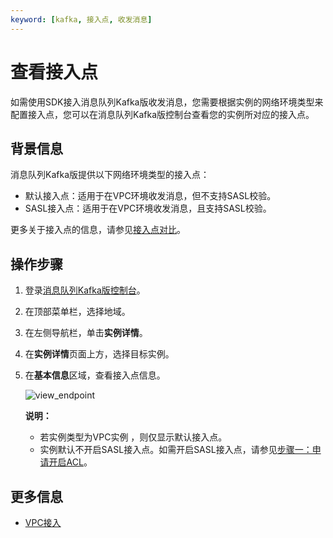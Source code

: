 ```yaml
---
keyword: [kafka, 接入点, 收发消息]
---
```


# 查看接入点

如需使用SDK接入消息队列Kafka版收发消息，您需要根据实例的网络环境类型来配置接入点，您可以在消息队列Kafka版控制台查看您的实例所对应的接入点。

## 背景信息

消息队列Kafka版提供以下网络环境类型的接入点：

-   默认接入点：适用于在VPC环境收发消息，但不支持SASL校验。
-   SASL接入点：适用于在VPC环境收发消息，且支持SASL校验。

更多关于接入点的信息，请参见[接入点对比](/intl.zh-CN/产品简介/接入点对比.md)。

## 操作步骤

1.  登录[消息队列Kafka版控制台](https://kafka.console.aliyun.com)。
2.  在顶部菜单栏，选择地域。
3.  在左侧导航栏，单击**实例详情**。
4.  在**实例详情**页面上方，选择目标实例。
5.  在**基本信息**区域，查看接入点信息。

    ![view_endpoint](https://static-aliyun-doc.oss-cn-hangzhou.aliyuncs.com/assets/img/zh-CN/2406119951/p93877.png)

    **说明：**

    -   若实例类型为VPC实例 ，则仅显示默认接入点。
    -   实例默认不开启SASL接入点。如需开启SASL接入点，请参见[步骤一：申请开启ACL](/intl.zh-CN/权限控制/SASL用户授权.md)。

## 更多信息

-   [VPC接入](/intl.zh-CN/快速入门/步骤四：使用SDK收发消息/VPC接入.md)

